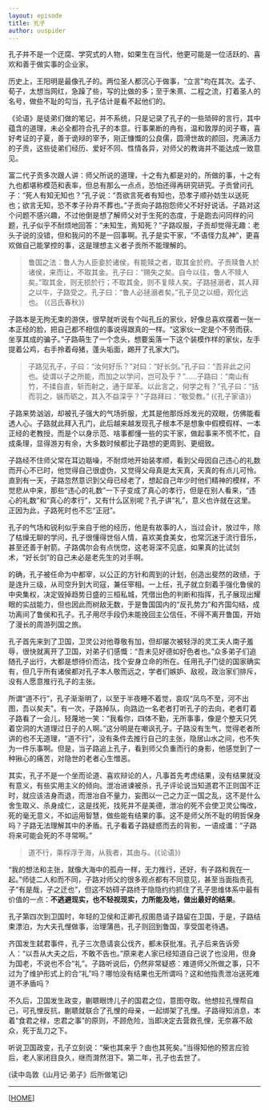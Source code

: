 ```yaml
---
layout: episode
title: 孔子
author: uuspider
---
```

孔子并不是一个迂腐、学究式的人物，如果生在当代，他更可能是一位活跃的、喜欢和善于做实事的企业家。

历史上，王阳明是最像孔子的。两位圣人都沉心于做事，“立言”均在其次。孟子、荀子，太想当网红，急躁了些，写的比做的多；至于朱熹、二程之流，打着圣人的名号，做些不耻的勾当，孔子估计是看不起他们的。

《论语》是徒弟们做的笔记，并不系统，只是记录了孔子的一些琐碎的言行，其中蕴含的道理，未必全都符合孔子的本意。行事果断的冉有，温和敦厚的闵子骞，喜好考证的子夏，善于诡辩的宰予，刚正慷慨的公良儒，圆滑世故的颜回，充满活力的子贡，这些徒弟们经历、爱好不同、性情各异，对师父的教诲并不能达成一致意见。

富二代子贡多次跟人讲：师父所说的道理，十之有九都是对的，所做的事，十之有九也都堪称模范和表率，但总有那么一点点，恐怕还得再研究研究。子贡曾问孔子：“死人有知无知也？”孔子说：“吾欲言死者有知也，恐孝子顺孙妨生以送死也；欲言无知，恐不孝子孙弃不葬也。”子贡向子路抱怨师父不好好说话。子路对这个问题不感兴趣，不过他倒是想了解师父对于生死的态度，于是跑去问同样的问题，孔子似乎不耐烦地回答：“未知生，焉知死？”子路叹服，子贡却觉得无趣：老头子说的没错，但和我问的不是一回事啊。孔子是实干家，“不语怪力乱神”，更喜欢做自己能掌控的事，这是理想主义者子贡所不能理解的。

>鲁国之法：鲁人为人臣妾於诸侯，有能赎之者，取其金於府。子贡赎鲁人於诸侯，来而让，不取其金。孔子曰：“赐失之矣。自今以往，鲁人不赎人矣。”取其金，则无损於行；不取其金，则不复赎人矣。子路拯溺者，其人拜之以牛，子路受之。孔子曰：“鲁人必拯溺者矣。”孔子见之以细，观化远也。 (《吕氏春秋》)

子路本是无拘无束的游侠，很早就听说有个叫孔丘的家伙，好像总喜欢摆着一张一本正经的脸，把自己都不相信的事说得跟真的一样。“这家伙一定是个不劳而获、坐享其成的骗子。”子路萌生了一个念头，想要奚落一下这个装模作样的家伙，左手提着公鸡，右手拎着母猪，蓬头垢面，踢开了孔家大门。

>子路见孔子，子曰：“汝何好乐？”对曰：“好长剑。”孔子曰：“吾非此之问也。徒谓以子之所能，而加之以学问，岂可及乎？”……子路曰：“南山有竹，不揉自直，斩而射之，通于犀革。以此言之，何学之有？”孔子曰：“括而羽之，镞而砺之，其入不益深乎？”子路拜曰：“敬受教。” (《孔子家语》)

子路来势汹汹，却被孔子强大的气场折服，尤其是他那烁烁发光的双眼，仿佛能看透人心。子路就此拜入孔门，此后越来越发现孔子根本不是想象中假模假样、一本正经的老教授，而是个以身示范、啥事都懂一些的实干家，做起事来不慌不忙，自成条理，显得游刃有余，大多数时候都比子路想的更周到、更细致。

子路经不住师父常在耳边聒噪，不耐烦地开始装孝顺，看到父母因自己违心的礼数而开心不已时，他觉得自己很虚伪，又觉得父母真是太天真，天真的有点儿可怜。直到有一天，子路忽然意识到父母已经老了，想起自己年少时他们精神的模样，不觉悲从中来，那些“违心的礼数”一下子变成了真心的孝行，但是在别人看来，“违心的礼数”和“真心的孝行”，又有什么区别呢？孔子讲“礼”，意义也许就在这里。正因为此，子路死时也不忘“正冠”。

孔子的气场和锐利似乎来自于他的经历，他是有故事的人，当过会计，放过牛，除了枯燥无聊的学问，孔子很懂得世俗人情，喜欢美食美女，也常沉迷于流行音乐，甚至还善于射箭。子路偶尔会有点恍惚，这老哥深不见底，如果真的比试剑术，“好长剑”的自己未必是老先生的对手啊。

的确，孔子被任命为中都宰，以公正的方针和周到的计划，创造出斐然的政绩，于是连升三级，从司空升到大司寇，兼任宰相。一上任，孔子就立刻着手强化鲁侯的中央集权，决定毁掉趋势日盛的三桓私城，凭借出色的判断和指挥，孔子展现出耀眼的实战能力，但也因此而树敌无数，于是鲁国国内的“反孔势力”和齐国勾结，成功离间了鲁侯和孔子。孔子用尽手段仍未能挽回主公信任，不得不离开鲁国，开始了漫长的周游列国之旅。

孔子首先来到了卫国，卫灵公对他尊敬有加，但却屡次被轻浮的灵工夫人南子羞辱，很快就离开了卫国，对弟子们感慨：“吾未见好德如好色者也。”众多弟子们追随孔子出行，大都是想待价而沽，找个安身立命的所在。任用孔子门徒的国家确实有，但几乎所有诸侯都对孔子本人敬而远之，学者们嫉妒、敌视，政治家们排斥，没有人愿意推行孔子的主张。

所谓“道不行”，孔子渐渐明了，以至于半夜睡不着觉，哀叹“凤鸟不至，河不出图，吾以矣夫”。有一次，子路掉队，向路边一名老者打听孔子的去向，老者盯着子路看了一会儿，轻蔑地一笑：“我看你，四体不勤，无所事事，像是个整天只凭着空洞的大道理过日子的人啊。”这分明是在嘲讽孔子。子路没有生气，觉得老者所讲的也不无道理，“道不行”，没有条件去推行自己的主张，隐居山水之间，也不失为一件乐事啊。但是，当子路追上孔子，看到师父负重而行的身影，他感觉到了一种揪心的痛苦，对隐世的老者心生憎恶。

其实，孔子不是一个坐而论道、喜欢辩论的人，凡事首先考虑结果，没有结果就没有意义，有些实用主义的倾向。泄冶进谏被杀，孔子评论说当知道君不正则国不正时，就应该洁身而退，而泄冶自不量力，妄图以一己之力正一国之乱，这不是什么舍生取义、杀身成仁，这是找死，找死并不是美德，泄冶的死不会使卫灵公悔改，死的毫无意义，不如运用智慧，做些能有结果的事。这不是师父所不耻的明哲保身吗？子路无法理解其中的矛盾。孔子看着子路疑惑而去的背影，一语成谶：“子路将来可能会死的不寻常啊。”

>道不行，乘桴浮于海，从我者，其由与。(《论语》)

“我的想法和主张，就像大海中的孤舟一样，无力推行，还好，有子路和我在一起。”师徒二人和而不同，子路对师父的很多观点都有不同意见，甚至当面指责孔子“有是哉，子之迂也”，但这不妨碍子路终于隐隐约约抓住了孔子思维体系中最有价值的一点：**不逃避现实，也不轻视现实，力所能及地，做出最好的结果**。

孔子第四次到卫国时，年轻的卫侯和正卿孔叔圉恳请子路留在卫国，于是，子路结束漂泊，为大夫孔悝做事，治理蒲邑，孔子则回到鲁国，享受国老待遇。

齐国发生弑君事件，孔子三次恳请哀公伐齐，都未获批准。孔子后来告诉旁人：“以吾从大夫之后，不敢不告也。”原来老人家已经知道自己说了也没用，但身为国老，不说也不合“礼”。子路听说后，仍然非常疑惑：难道师父所做之事，只不过为了维护形式上的合“礼”吗？哪怕没有结果也无所谓吗？这和他指责泄冶送死难道不矛盾吗？

不久后，卫国发生政变，蒯聩眼馋儿子的国君之位，意图夺取。他想拉孔悝帮自己，可孔悝反抗，蒯聩就联合了孔悝的母亲，一起绑架了孔悝。子路得知消息，本着“食君之禄，忠君之事”的原则，不顾危险，当即决定去营救孔悝，无奈寡不敌众，死于乱刀之下。

听说卫国政变，孔子立刻说：“柴也其来乎？由也其死矣。”当得知他的预言应验后，老人家闭目良久，继而潸然泪下。第二年，孔子也去世了。

(读中岛敦《山月记·弟子》后所做笔记)

***

[[HOME][episode]]

[episode]:http://about.uuspider.com/2019/06/02/episodeindex.html
